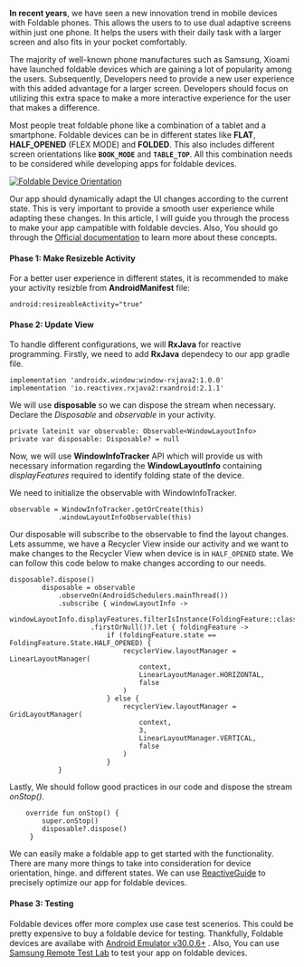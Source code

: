 **In recent years**, we have seen a new innovation trend in mobile devices with Foldable phones.  This allows the users to to use dual adaptive screens within just one phone. It helps the users with their daily task with a larger screen and also fits in your pocket comfortably.

The majority of well-known phone manufactures such as Samsung, Xioami have launched foldable devices which are gaining a lot of popularity among the users. Subsequently, Developers need to provide a new user experience with this added advantage for a larger screen. Developers should focus on utilizing this extra space to make a more interactive experience for the user that makes a  difference.

Most people treat  foldable phone like a combination of a tablet and a smartphone. Foldable devices can be in different states like **FLAT**, **HALF_OPENED** (FLEX MODE) and **FOLDED**. This also includes different screen orientations like **`BOOK_MODE`** and **`TABLE_TOP`**. All this combination needs to be considered while developing apps for foldable devices.

[![Foldable Device Orientation](https://developer.android.com/images/guide/topics/large-screens/foldables/foldable_multiple_postures.png "Foldable Device Orientation")](https://developer.android.com/images/guide/topics/large-screens/foldables/foldable_multiple_postures.png "Foldable Device Orientation")


Our app should dynamically adapt the UI changes according to the current state. This is very important to provide a smooth user experience while adapting these changes. In this article, I will guide you through the process to make your app campatible with foldable devcies. Also, You should go through the [Official documentation](https://developer.android.com/guide/topics/large-screens/learn-about-foldables "official documentation") to learn more about these concepts.

#### Phase 1: Make Resizeble Activity

For a better user experience in different states, it is recommended to make your activity resizble from **AndroidManifest** file:

    android:resizeableActivity="true"

#### Phase 2: Update View

To handle different configurations, we will **RxJava** for reactive programming. Firstly, we need to add **RxJava** dependecy to our app gradle file.



    implementation 'androidx.window:window-rxjava2:1.0.0'
    implementation 'io.reactivex.rxjava2:rxandroid:2.1.1'

We will use **disposable** so we can dispose the stream when necessary. Declare the *Disposable* and *observable* in your activity.



    private lateinit var observable: Observable<WindowLayoutInfo>
    private var disposable: Disposable? = null

Now, we will use **WindowInfoTracker** API which will provide us with necessary information regarding the **WindowLayoutInfo** containing *displayFeatures* required to identify folding state of the device. 

We need to initialize the observable with WindowInfoTracker.

    observable = WindowInfoTracker.getOrCreate(this)
                .windowLayoutInfoObservable(this)

Our disposable will subscribe to the observable to find the layout changes. Lets assumme, we have a Recycler View inside our activity and we want to make changes to the Recycler View when device is in `HALF_OPENED` state. We can follow this code below to make changes according to our needs.



    disposable?.dispose()
            disposable = observable
                .observeOn(AndroidSchedulers.mainThread())
                .subscribe { windowLayoutInfo ->
                    windowLayoutInfo.displayFeatures.filterIsInstance(FoldingFeature::class.java)
                        .firstOrNull()?.let { foldingFeature ->
                            if (foldingFeature.state == FoldingFeature.State.HALF_OPENED) {
                                recyclerView.layoutManager = LinearLayoutManager(
                                    context,
                                    LinearLayoutManager.HORIZONTAL,
                                    false
                                )
                            } else {
                                recyclerView.layoutManager = GridLayoutManager(
                                    context,
                                    3,
                                    LinearLayoutManager.VERTICAL,
                                    false
                                )
                            }
                }

Lastly, We should follow good practices in our code and dispose the stream *onStop()*.

        override fun onStop() {
        	super.onStop()
        	disposable?.dispose()
         }

We can easily make a foldable app to get started with the functionality. There are many more things to take into consideration for device orientation, hinge. and different states. We can use [ReactiveGuide](http:/https://developer.android.com/training/constraint-layout/foldables "ReactiveGuide") to precisely optimize our app for foldable devices.

#### Phase 3: Testing

Foldable devices offer more complex use case test scenerios. This could be pretty expensive to buy a foldable device for testing. Thankfully, Foldable devices are availabe with  [Android Emulator v30.0.6+](http://https://developer.android.com/studio/releases/emulator#30-0-26 "Android Emulator v30.0.6+") . Also, You can use [Samsung Remote Test Lab](http://https://developer.samsung.com/remote-test-lab "Samsung Remote Test Lab") to test your app on foldable devices.


